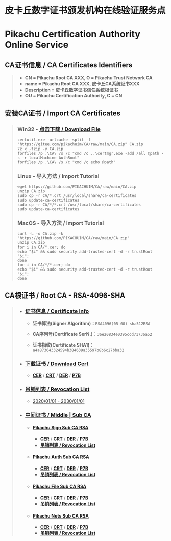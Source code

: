 # 皮卡丘数字证书颁发机构在线验证服务点

# Pikachu Certification Authority Online Service

## CA证书信息 / CA Certificates Identifiers

> - **CN = Pikachu Root CA XXX, O = Pikachu Trust Network CA**
>- **name = Pikachu Root CA XXX, 皮卡丘CA系统证书XXX**
> - **Description = 皮卡丘数字证书信任系统根证书**
> - **OU = Pikachu Certification Authority, C = CN**

## 安装CA证书 / Import CA Certificates

> ### Win32 - [点击下载 / Download File](https://github.com/PIKACHUIM/CA/raw/main/Import.zip)
>
> ```
> certutil.exe -urlcache -split -f "https://gitee.com/pikachuim/CA/raw/main/CA.zip" CA.zip
> 7z x -tzip -y CA.zip
> forfiles /p .\CA\ /s /c "cmd /c ..\certmgr.exe -add /all @path -s -r localMachine AuthRoot"
> forfiles /p .\CA\ /s /c "cmd /c echo @path"
> ```
>
> ### Linux - 导入方法 / Import Tutorial
>
> ```
> wget https://github.com/PIKACHUIM/CA/raw/main/CA.zip
> unzip CA.zip
> sudo cp -r CA/*.crt /usr/local/share/ca-certificates
> sudo update-ca-certificates
> sudo cp -r CA/*/*.crt /usr/local/share/ca-certificates
> sudo update-ca-certificates
> ```
>
> ### MacOS  - 导入方法 / Import Tutorial
>
> ```
> curl -L -o CA.zip -k "https://github.com/PIKACHUIM/CA/raw/main/CA.zip"
> unzip CA.zip
> for i in CA/*.cer; do
> echo "$i" && sudo security add-trusted-cert -d -r trustRoot "$i";
> done
> for i in CA/*/*.cer; do
> echo "$i" && sudo security add-trusted-cert -d -r trustRoot "$i";
> done
> ```

## CA根证书 / Root CA - RSA-4096-SHA

> - ### **[证书信息 / Certificate Info]()**
>
>   - **证书算法(Signer Algorithm)：**`RSA4096(05 00) sha512RSA`
>
>   - **CA序列号(Certificate  SerN.)：**`36e20834e0395ccd71736a52`
>
>   - **证书指纹(Certificate  SHA1)：**`a4a873643324594b384639a35597b8b6c27bba32`
> - ### [下载证书 / Download Cert]((CA-RSA.cer))
>
>   - **[CER](CA-RSA.cer)**   /  **[CRT](CA-RSA.crt)**   /  **[DER](CA-RSA.der)**   /  **[P7B](CA-RSA.p7b)**
>
> - ### **[吊销列表 / Revocation List](CA-RSA.crl)**
>
>   - [2020/01/01 - 2030/01/01](CA-RSA.crl)
>
>  - ### [中间证书 / Middle | Sub CA]()
>
>    - #### [Pikachu Sign Sub CA RSA](sign/CA-RSA.cer)
>
>      - **[CER](sign/CA-RSA.cer)**   /  **[CRT](sign/CA-RSA.crt)**   /  **[DER](sign/CA-RSA.der)**   /  **[P7B](sign/CA-RSA.p7b)**
>      - **[吊销列表 / Revocation  List](sign/CA-RSA.crl)**
>      
>    - #### [Pikachu Auth Sub CA RSA](auth/CA-RSA.cer)
>    
>      - **[CER](auth/CA-RSA.cer)**   /  **[CRT](auth/CA-RSA.crt)**   /  **[DER](auth/CA-RSA.der)**   /  **[P7B](auth/CA-RSA.p7b)**
>      - **[吊销列表 / Revocation  List](auth/CA-RSA.crl)**
>      
>    - #### [Pikachu File Sub CA RSA](file/CA-RSA.cer)
>    
>      - **[CER](file/CA-RSA.cer)**   /  **[CRT](file/CA-RSA.crt)**   /  **[DER](file/CA-RSA.der)**   /  **[P7B](file/CA-RSA.p7b)**
>      - **[吊销列表 / Revocation  List](file/CA-RSA.crl)**
>      
>    - #### [Pikachu Nets Sub CA RSA](nets/CA-RSA.cer)
>    
>      - **[CER](nets/CA-RSA.cer)**   /  **[CRT](nets/CA-RSA.crt)**   /  **[DER](nets/CA-RSA.der)**   /  **[P7B](nets/CA-RSA.p7b)**
>      - **[吊销列表 / Revocation  List](nets/CA-RSA.crl)**
